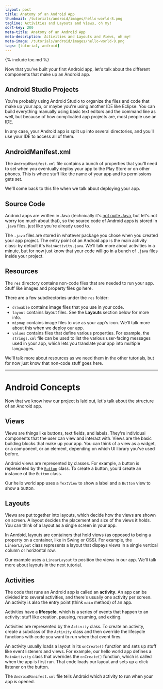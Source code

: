 ```yaml
---
layout: post
title: Anatomy of an Android App
thumbnail: /tutorials/android/images/hello-world-8.png
tagline: Activities and Layouts and Views, oh my!
sort-key: 200
meta-title: Anatomy of an Android App
meta-description: Activities and Layouts and Views, oh my!
meta-image: /tutorials/android/images/hello-world-9.png
tags: [tutorial, android]
---
```


{% include toc.md %}

Now that you've built your first Android app, let's talk about the different components that make up an Android app.

## Android Studio Projects

You're probably using Android Studio to organize the files and code that make up your app, or maybe you're using another IDE like Eclipse. You can build everything manually using basic text editors and the command line as well, but because of how complicated app projects are, most people use an IDE.

In any case, your Android app is split up into several directories, and you'll use your IDE to access all of them.

## AndroidManifest.xml

The `AndroidManifest.xml` file contains a bunch of properties that you'll need to set when you eventually deploy your app to the Play Store or on other phones. This is where stuff like the name of your app and its permissions gets set.

We'll come back to this file when we talk about deploying your app.

## Source Code

Android apps are written in Java (technically it's [not quite Java](https://en.wikipedia.org/wiki/Comparison_of_Java_and_Android_API), but let's not worry too much about that), so the source code of Android apps is stored in `.java` files, just like you're already used to.

The `.java` files are stored in whatever package you chose when you created your app project. The entry point of an Android app is the main activity class: by default it's `MainActivity.java`. We'll talk more about activities in a minute, but for now just know that your code will go in a bunch of `.java` files inside your project.

## Resources

The `res` directory contains non-code files that are needed to run your app. Stuff like images and property files go here.

There are a few subdirectories under the `res` folder:

- `drawable` contains image files that you use in your code.
- `layout` contains layout files. See the **Layouts** section below for more info.
- `mipmap` contains image files to use as your app's icon. We'll talk more about this when we deploy our app.
- `values` contains files that define various properties. For example, the `strings.xml` file can be used to list the various user-facing messages used in your app, which lets you translate your app into multiple languages.

We'll talk more about resources as we need them in the other tutorials, but for now just know that non-code stuff goes here.

<hr/>

# Android Concepts

Now that we know how our project is laid out, let's talk about the structure of an Android app.

## Views

Views are things like buttons, text fields, and labels. They're individual components that the user can view and interact with. Views are the basic building blocks that make up your app. You can think of a view as a widget, or a component, or an element, depending on which UI library you've used before.

Android views are represented by classes. For example, a button is represented by the [`Button`](https://developer.android.com/reference/android/widget/Button.html) class. To create a button, you'd create an instance of the `Button` class.

Our hello world app uses a `TextView` to show a label and a `Button` view to show a button.

## Layouts

Views are put together into layouts, which decide how the views are shown on screen. A layout decides the placement and size of the views it holds. You can think of a layout as a single screen in your app.

In Anrdoid, layouts are containers that hold views (as opposed to being a property on a container, like in Swing or CSS). For example, the `LinearLayout` class represents a layout that dispays views in a single vertical column or horizontal row.

Our example uses a `LinearLayout` to position the views in our app. We'll talk more about layouts in the next tutorial.

## Activities

The code that runs an Android app is called an **activity**. An app can be divided into several activities, and there's usually one activity per screen. An activity is also the entry point (think `main` method) of an app.

Activities have a **lifecycle**, which is a series of events that happen to an activity: stuff like creation, pausing, resuming, and exiting.

Activities are represented by the `Activity` class. To create an activity, create a subclass of the `Activity` class and then override the lifecycle functions with code you want to run when that event fires.

An activity usually loads a layout in its `onCreate()` function and sets up stuff like event listeners and views. For example, our hello world app defines a `MainActivity` class that overrides the `onCreate()` function, which is called when the app is first run. That code loads our layout and sets up a click listener on the button.

The `AndroidManifest.xml` file tells Android which activity to run when your app is opened. 
